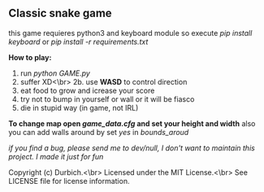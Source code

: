 ## Classic snake game

this game requieres python3 and keyboard module
so execute *pip install keyboard* or *pip install -r requirements.txt*

**How to play:**
1. run *python GAME.py*
2. suffer XD<\br>
2b. use **WASD** to control direction
3. eat food to grow and icrease your score
4. try not to bump in yourself or wall or it will be fiasco
5. die in stupid way (in game, not IRL)

**To change map open *game_data.cfg* and set your height and width**
also you can add walls around by set *yes* in *bounds_aroud*

*if you find a bug, please send me to dev/null, I don't want to*
*maintain this project. I made it just for fun*

Copyright (c) Durbich.<\br>
Licensed under the MIT License.<\br>
See LICENSE file for license information.
